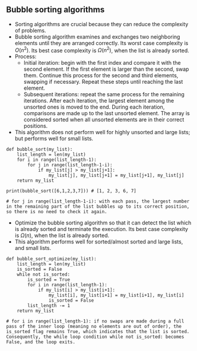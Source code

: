 ## Bubble sorting algorithms
- Sorting algorithms are crucial because they can reduce the complexity of problems.
- Bubble sorting algorithm examines and exchanges two neighboring elements until they are arranged correctly. Its worst case complexity is $O(n^2)$. Its best case complexity is $\Omega(n^2)$, when the list is already sorted. 
- Process:
  - Initial iteration: begin with the first index and compare it with the second element. If the first element is larger than the second, swap them. Continue this process for the second and third elements, swapping if necessary. Repeat these steps until reaching the last element.
  - Subsequent iterations: repeat the same process for the remaining iterations. After each iteration, the largest element among the unsorted ones is moved to the end. During each iteration, comparisons are made up to the last unsorted element. The array is considered sorted when all unsorted elements are in their correct positions.
- This algorithm does not perform well for highly unsorted and large lists; but performs well for small lists.

```
def bubble_sort(my_list):
    list_length = len(my_list)
    for i in range(list_length-1):
        for j in range(list_length-1-i):
            if my_list[j] > my_list[j+1]:
                my_list[j], my_list[j+1] = my_list[j+1], my_list[j]
    return my_list

print(bubble_sort([6,1,2,3,7])) # [1, 2, 3, 6, 7]

# for j in range(list_length-1-i): with each pass, the largest number in the remaining part of the list bubbles up to its correct position, so there is no need to check it again.
```

- Optimize the bubble sorting algorithm so that it can detect the list which is already sorted and terminate the execution. Its best case complexity is $\Omega(n)$, when the list is already sorted.
- This algorithm performs well for sorted/almost sorted and large lists, and small lists.
```
def bubble_sort_optimize(my_list):
    list_length = len(my_list)
    is_sorted = False
    while not is_sorted:
        is_sorted = True
        for i in range(list_length-1):
            if my_list[i] > my_list[i+1]:
                my_list[i], my_list[i+1] = my_list[i+1], my_list[i]
                is_sorted = False
        list_length -= 1
    return my_list

# for i in range(list_length-1): if no swaps are made during a full pass of the inner loop (meaning no elements are out of order), the is_sorted flag remains True, which indicates that the list is sorted. Consequently, the while loop condition while not is_sorted: becomes False, and the loop exits.
```
